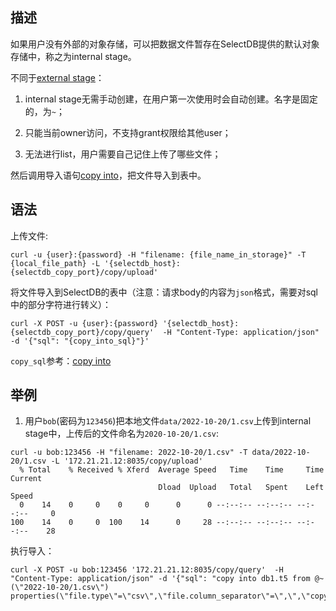 ## 描述

如果用户没有外部的对象存储，可以把数据文件暂存在SelectDB提供的默认对象存储中，称之为internal stage。

不同于[external stage](create_stage.md)：

1. internal stage无需手动创建，在用户第一次使用时会自动创建。名字是固定的，为`~`；

2. 只能当前owner访问，不支持grant权限给其他user；

3. 无法进行list，用户需要自己记住上传了哪些文件；

然后调用导入语句[copy into](copy_into.md)，把文件导入到表中。
 
## 语法

上传文件:

```
curl -u {user}:{password} -H "filename: {file_name_in_storage}" -T {local_file_path} -L '{selectdb_host}:{selectdb_copy_port}/copy/upload'
```

将文件导入到SelectDB的表中（注意：请求body的内容为`json`格式，需要对sql中的部分字符进行转义）：

```
curl -X POST -u {user}:{password} '{selectdb_host}:{selectdb_copy_port}/copy/query'  -H "Content-Type: application/json" -d '{"sql": "{copy_into_sql}"}'
```

`copy_sql`参考：[copy into](copy_into.md)

## 举例
 
1. 用户`bob`(密码为`123456`)把本地文件`data/2022-10-20/1.csv`上传到internal stage中，上传后的文件命名为`2020-10-20/1.csv`:

```
curl -u bob:123456 -H "filename: 2022-10-20/1.csv" -T data/2022-10-20/1.csv -L '172.21.21.12:8035/copy/upload'
  % Total    % Received % Xferd  Average Speed   Time    Time     Time  Current
                                 Dload  Upload   Total   Spent    Left  Speed
  0    14    0     0    0     0      0      0 --:--:-- --:--:-- --:--:--     0
100    14    0     0  100    14      0     28 --:--:-- --:--:-- --:--:--    28
```

执行导入：

```
curl -X POST -u bob:123456 '172.21.21.12:8035/copy/query'  -H "Content-Type: application/json" -d '{"sql": "copy into db1.t5 from @~(\"2022-10-20/1.csv\") properties(\"file.type\"=\"csv\",\"file.column_separator\"=\",\",\"copy.async\"=\"false\")"}'
```


